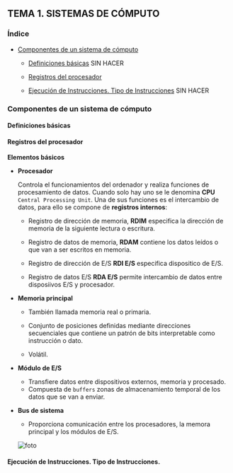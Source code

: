 ## TEMA 1. SISTEMAS DE CÓMPUTO

### Índice
- [ Componentes de un sistema de cómputo](#componentes-de-un-sistema-de-cómputo)

  - [Definiciones básicas](#definiciones-básicas) SIN HACER
  
  - [Registros del procesador](#registros-del-procesador)
  
  - [Ejecución de Instrucciones. Tipo de Instrucciones](#ejecución-de-instrucciones) SIN HACER

### Componentes de un sistema de cómputo

#### Definiciones básicas

#### Registros del procesador

**Elementos básicos**

- **Procesador**

  Controla el funcionamientos del ordenador y realiza funciones de procesamiento de datos. Cuando solo hay uno se le denomina **CPU** `Central Processing Unit`.
  Una de sus funciones es el intercambio de datos, para ello se compone de **registros internos**:
  
  - Registro de dirección de memoria, **RDIM** especifica la dirección de memoria de la siguiente lectura o escritura.

  - Registro de datos de memoria, **RDAM** contiene los datos leídos o que van a ser escritos en memoria.

  - Registro de dirección de E/S **RDI E/S** especifica dispositico de E/S.

  - Registro de datos E/S **RDA E/S** permite intercambio de datos entre disposiivos E/S y procesador.

- **Memoria principal**

  - También llamada memoria real o primaria.

  - Conjunto de posiciones definidas mediante direcciones secuenciales que contiene un patrón de bits interpretable como instrucción o dato.

  - Volátil.

- **Módulo de E/S**
  - Transfiere datos entre dispositivos externos, memoria y procesado.
  - Compuesta de `buffers` zonas de almacenamiento temporal de los datos que se van a enviar.

- **Bus de sistema**

  - Proporciona comunicación entre los procesadores, la memora principal y los módulos de E/S.
  
  ![foto](https://www.dropbox.com/s/wru6zpxj3y75zj2/IMG_9478.JPG?dl=0)
  
#### Ejecución de Instrucciones. Tipo de Instrucciones.
